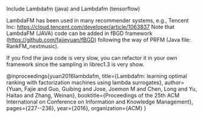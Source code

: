 Include Lambdafm (java) and Lambdafm (tensorflow)



LambdaFM has been used in many recommender systems, e.g., Tencent Inc: https://cloud.tencent.com/developer/article/1063837 
Note that LambdaFM (JAVA) code can be added in fBGD framework (https://github.com/fajieyuan/fBGD)  following the way of PRFM (Java file: RankFM_nextmusic). 

If you find the java code is very slow, you can refactor it in your own framework since the sampling in librec1.3 is very show.

@inproceedings{yuan2016lambdafm,
  title={Lambdafm: learning optimal ranking with factorization machines using lambda surrogates},
  author={Yuan, Fajie and Guo, Guibing and Jose, Joemon M and Chen, Long and Yu, Haitao and Zhang, Weinan},
  booktitle={Proceedings of the 25th ACM International on Conference on Information and Knowledge Management},
  pages={227--236},
  year={2016},
  organization={ACM}
}
